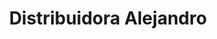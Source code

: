 ---
title: "Distribuidora Alejandro"
url: /puerto-rico/distribuidora-alejandro/
shop: Großhandel
---